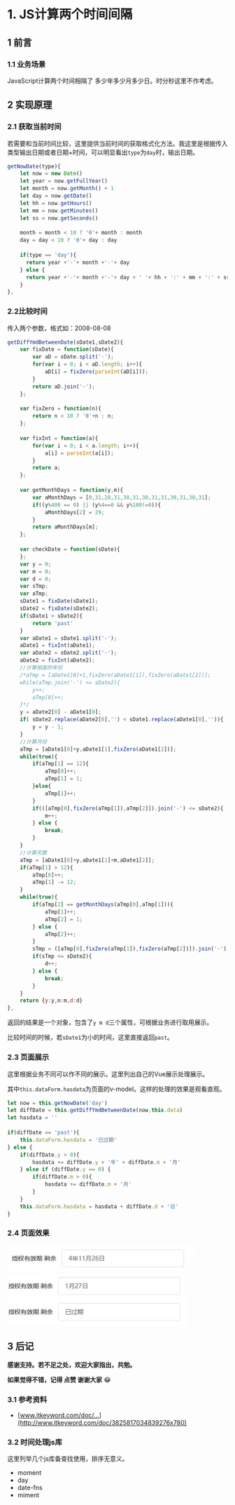 # 1. JS计算两个时间间隔

## 1 前言
### 1.1 业务场景
JavaScript计算两个时间相隔了 多少年多少月多少日。时分秒这里不作考虑。

## 2 实现原理
### 2.1 获取当前时间
若需要和当前时间比较，这里提供当前时间的获取格式化方法。我这里是根据传入类型输出日期或者日期+时间，可以明显看出`type`为`day`时，输出日期。
```js
getNowDate(type){
    let now = new Date()
    let year = now.getFullYear()
    let month = now.getMonth() + 1
    let day = now.getDate()
    let hh = now.getHours()
    let mm = now.getMinutes()
    let ss = now.getSeconds()

    month = month < 10 ? '0'+ month : month
    day = day < 10 ? '0'+ day : day

    if(type == 'day'){
      return year +'-'+ month +'-'+ day
    } else {
      return year +'-'+ month +'-'+ day + ' '+ hh + ':' + mm + ':' + ss
    }
},
```
### 2.2比较时间
传入两个参数，格式如：2008-08-08

```js
getDiffYmdBetweenDate(sDate1,sDate2){
    var fixDate = function(sDate){
        var aD = sDate.split('-');
        for(var i = 0; i < aD.length; i++){
            aD[i] = fixZero(parseInt(aD[i]));
        }
        return aD.join('-');
    };
      
    var fixZero = function(n){
        return n < 10 ? '0'+n : n;
    };
      
    var fixInt = function(a){
        for(var i = 0; i < a.length; i++){
            a[i] = parseInt(a[i]);
        }
        return a;
    };
      
    var getMonthDays = function(y,m){
        var aMonthDays = [0,31,28,31,30,31,30,31,31,30,31,30,31];
        if((y%400 == 0) || (y%4==0 && y%100!=0)){
            aMonthDays[2] = 29;
        }
        return aMonthDays[m];
    };
      
    var checkDate = function(sDate){
    };
    var y = 0;
    var m = 0;
    var d = 0;
    var sTmp;
    var aTmp;
    sDate1 = fixDate(sDate1);
    sDate2 = fixDate(sDate2);
    if(sDate1 > sDate2){
        return 'past'
    }
    var aDate1 = sDate1.split('-');
    aDate1 = fixInt(aDate1);
    var aDate2 = sDate2.split('-');
    aDate2 = fixInt(aDate2);
    //计算相差的年份
    /*aTmp = [aDate1[0]+1,fixZero(aDate1[1]),fixZero(aDate1[2])];
    while(aTmp.join('-') <= sDate2){
        y++;
        aTmp[0]++;
    }*/
    y = aDate2[0] - aDate1[0];
    if( sDate2.replace(aDate2[0],'') < sDate1.replace(aDate1[0],'')){
        y = y - 1;
    }
    //计算月份
    aTmp = [aDate1[0]+y,aDate1[1],fixZero(aDate1[2])];
    while(true){
        if(aTmp[1] == 12){
            aTmp[0]++;
            aTmp[1] = 1;
        }else{
            aTmp[1]++;
        }
        if(([aTmp[0],fixZero(aTmp[1]),aTmp[2]]).join('-') <= sDate2){
            m++;
        } else {
            break;
        }
    }
    //计算天数
    aTmp = [aDate1[0]+y,aDate1[1]+m,aDate1[2]];
    if(aTmp[1] > 12){
        aTmp[0]++;
        aTmp[1] -= 12;
    }
    while(true){
        if(aTmp[2] == getMonthDays(aTmp[0],aTmp[1])){
            aTmp[1]++;
            aTmp[2] = 1;
        } else {
            aTmp[2]++;
        }
        sTmp = ([aTmp[0],fixZero(aTmp[1]),fixZero(aTmp[2])]).join('-');
        if(sTmp <= sDate2){
            d++;
        } else {
            break;
        }
    }
    return {y:y,m:m,d:d}
},
```
返回的结果是一个对象，包含了`y m d`三个属性，可根据业务进行取用展示。

比较时间的时候，若`sDate1`为小的时间，这里直接返回`past`。
### 2.3 页面展示
这里根据业务不同可以作不同的展示。这里列出自己的Vue展示处理展示。

其中`this.dataForm.hasdata`为页面的v-model。这样的处理的效果是观看直观。

```js
let now = this.getNowDate('day')
let diffDate = this.getDiffYmdBetweenDate(now,this.data)
let hasdata = ''

if(diffDate == 'past'){
    this.dataForm.hasdata = '已过期'
} else {
    if(diffDate.y > 0){
        hasdata += diffDate.y + '年' + diffDate.m + '月'
    } else if (diffDate.y == 0) {
        if(diffDate.m > 0){
            hasdata += diffDate.m + '月'
        }
    }
    this.dataForm.hasdata = hasdata + diffDate.d + '日'
}
```
### 2.4 页面效果

![](https://github.com/xrkffgg/Kimg/blob/master/blog/01-1.png?raw=true)
![](https://github.com/xrkffgg/Kimg/blob/master/blog/01-2.png?raw=true)
![](https://github.com/xrkffgg/Kimg/blob/master/blog/01-3.png?raw=true)

## 3 后记
**感谢支持。若不足之处，欢迎大家指出，共勉。**

**如果觉得不错，记得 点赞 谢谢大家** 😂

### 3.1 参考资料
- [www.itkeyword.com/doc/...](http://www.itkeyword.com/doc/3825817034839276x780)

### 3.2 时间处理js库
这里列举几个js库备查找使用，排序无意义。

- moment
- day
- date-fns
- miment